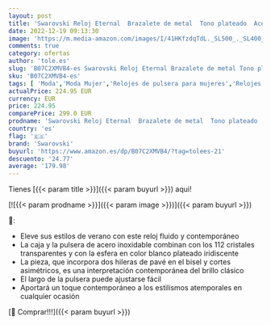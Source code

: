 ```yaml
---
layout: post
title: 'Swarovski Reloj Eternal  Brazalete de metal  Tono plateado  Acero inoxidable'
date: 2022-12-19 09:13:30
image: 'https://m.media-amazon.com/images/I/41HKfzdqTdL._SL500_._SL400_.jpg'
comments: true
category: ofertas
author: 'tole.es'
slug: 'B07C2XMVB4-es Swarovski Reloj Eternal Brazalete de metal Tono plateado...'
sku: 'B07C2XMVB4-es'
tags: [ 'Moda','Moda Mujer','Relojes de pulsera para mujeres','Relojes para mujer','swarovski','🇪🇸', ]
actualPrice: 224.95 EUR
currency: EUR
price: 224.95
comparePrice: 299.0 EUR
prodname: 'Swarovski Reloj Eternal  Brazalete de metal  Tono plateado  Acero inoxidable'
country: 'es'
flag: '🇪🇸'
brand: 'Swarovski'
buyurl: 'https://www.amazon.es/dp/B07C2XMVB4/?tag=tolees-21'
descuento: '24.77'
average: '179.98'
---
```


Tienes [{{< param title >}}]({{< param buyurl >}}) aqui!

[![{{< param prodname >}}]({{< param image >}})]({{< param buyurl >}})

🔎:

- Eleve sus estilos de verano con este reloj fluido y contemporáneo
- La caja y la pulsera de acero inoxidable combinan con los 112 cristales transparentes y con la esfera en color blanco plateado iridiscente
- La pieza, que incorpora dos hileras de pavé en el bisel y cortes asimétricos, es una interpretación contemporánea del brillo clásico
- El largo de la pulsera puede ajustarse fácil
- Aportará un toque contemporáneo a los estilismos atemporales en cualquier ocasión

[🛒 Comprar!!!]({{< param buyurl >}})
